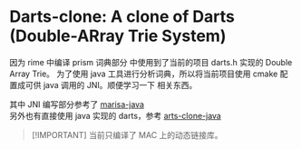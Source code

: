 # Darts-clone: A clone of Darts (Double-ARray Trie System)


因为 rime  中编译 prism 词典部分 中使用到了当前的项目 darts.h 实现的 Double Array Trie。
为了使用 java 工具进行分析词典，所以将当前项目使用 cmake 配置成可供 java 调用的 JNI。顺便学习一下 相关东西。

其中 JNI  编写部分参考了 [marisa-java](https://github.com/ancel/marisa-java)
<br>另外也有直接使用 java 实现的 darts，参考 [arts-clone-java](https://github.com/hiroshi-manabe/darts-clone-java)

> [!IMPORTANT] 当前只编译了 MAC 上的动态链接库。
